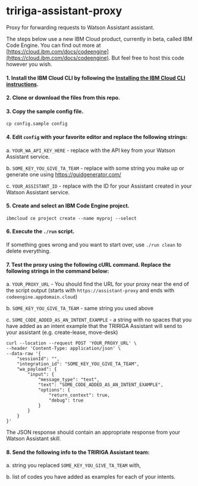 # tririga-assistant-proxy
Proxy for forwarding requests to Watson Assistant assistant.


The steps below use a new IBM Cloud product, currently in beta, called IBM Code Engine.  You can find out more at [https://cloud.ibm.com/docs/codeengine](https://cloud.ibm.com/docs/codeengine).  But feel free to host this code however you wish.


#### 1. Install the IBM Cloud CLI by following the [Installing the IBM Cloud CLI instructions](https://cloud.ibm.com/docs/codeengine?topic=codeengine-install-cli#cli-setup).

#### 2. Clone or download the files from this repo.

#### 3. Copy the sample config file.

`cp config.sample config`

#### 4. Edit `config` with your favorite editor and replace the following strings:

a. `YOUR_WA_API_KEY_HERE` - replace with the API key from your Watson Assistant service.

b. `SOME_KEY_YOU_GIVE_TA_TEAM` - replace with some string you make up or generate one using https://guidgenerator.com/

c. `YOUR_ASSISTANT_ID` - replace with the ID for your Assistant created in your Watson Assistant service.

#### 5. Create and select an IBM Code Engine project.

`ibmcloud ce project create --name myproj --select`

#### 6. Execute the `./run` script.

If something goes wrong and you want to start over, use `./run clean` to delete everything.

#### 7. Test the proxy using the following cURL command.  Replace the following strings in the command below:

a. `YOUR_PROXY_URL` - You should find the URL for your proxy near the end of the script output (starts with `https://assistant-proxy` and ends with `codeengine.appdomain.cloud`)  

b. `SOME_KEY_YOU_GIVE_TA_TEAM` - same string you used above

c. `SOME_CODE_ADDED_AS_AN_INTENT_EXAMPLE` - a string with no spaces that you have added as an intent example that the TRIRIGA Assistant will send to your assistant (e.g. create-lease, move-desk)

```
curl --location --request POST 'YOUR_PROXY_URL' \
--header 'Content-Type: application/json' \
--data-raw '{
    "sessionId": "",
    "integration_id": "SOME_KEY_YOU_GIVE_TA_TEAM",
    "wa_payload": {
        "input": {
            "message_type": "text",
            "text": "SOME_CODE_ADDED_AS_AN_INTENT_EXAMPLE",
            "options": {
                "return_context": true,
                "debug": true
            }
        }
    }
}'
```

The JSON response should contain an appropriate response from your Watson Assistant skill.

#### 8. Send the following info to the TRIRIGA Assistant team:

a. string you replaced `SOME_KEY_YOU_GIVE_TA_TEAM` with,

b. list of codes you have added as examples for each of your intents.